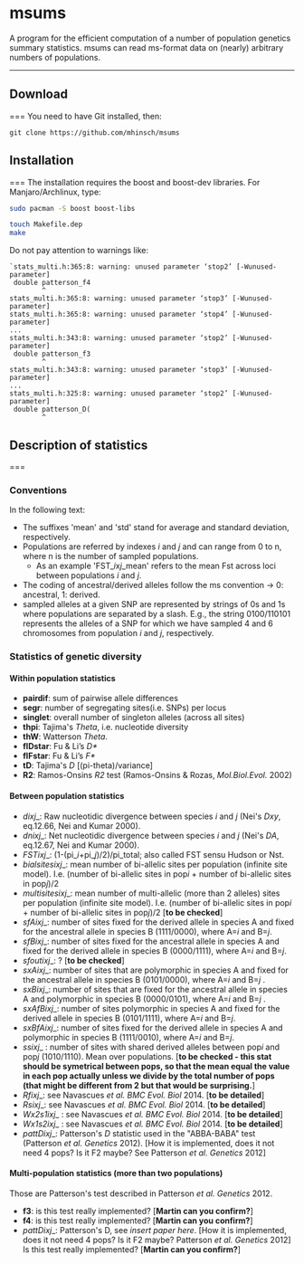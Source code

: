 # msums

A program for the efficient computation of a number of population genetics summary statistics. msums can read ms-format data 
on (nearly) arbitrary numbers of populations.

___

## Download
===
You need to have Git installed, then:
```
git clone https://github.com/mhinsch/msums
```

## Installation
===
The installation requires the boost and boost-dev libraries. For 
Manjaro/Archlinux, type:

```bash
sudo pacman -S boost boost-libs 
```


```bash
touch Makefile.dep
make
```

Do not pay attention to warnings like:

```
`stats_multi.h:365:8: warning: unused parameter ‘stop2’ [-Wunused-parameter]
 double patterson_f4
        ^
stats_multi.h:365:8: warning: unused parameter ‘stop3’ [-Wunused-parameter]
stats_multi.h:365:8: warning: unused parameter ‘stop4’ [-Wunused-parameter]
...
stats_multi.h:343:8: warning: unused parameter ‘stop2’ [-Wunused-parameter]
 double patterson_f3
        ^
stats_multi.h:343:8: warning: unused parameter ‘stop3’ [-Wunused-parameter]
...
stats_multi.h:325:8: warning: unused parameter ‘stop2’ [-Wunused-parameter]
 double patterson_D(
        ^
```


## Description of statistics
===
### Conventions
In the following text:
- The suffixes 'mean' and 'std' stand for average and standard deviation, respectively.
- Populations are referred by indexes *i* and *j* and can range from 0 to n, where n is the number of sampled populations.
  - As an example 'FST_*i*x*j*_mean' refers to the mean Fst across loci between populations *i* and *j*.
- The coding of ancestral/derived alleles follow the ms convention -> 0: ancestral, 1: derived.
- sampled alleles at a given SNP are represented by strings of 0s and 1s where populations are separated by a slash. E.g., the string 0100/110101 represents the alleles of a SNP for which we have sampled 4 and 6 chromosomes from population *i* and *j*, respectively.


### Statistics of genetic diversity
#### Within population statistics
- __pairdif__: sum of pairwise allele differences
- __segr__: number of segregating sites(i.e. SNPs) per locus
- __singlet__: overall number of singleton alleles (across all sites)
- __thpi__: Tajima's *Theta*, i.e. nucleotide diversity
- __thW__: Watterson *Theta*.
- __flDstar__: Fu & Li’s _D*_
- __flFstar__: Fu & Li’s _F*_
- __tD__: Tajima's *D* [(pi-theta)/variance] 
- __R2__: Ramos-Onsins *R2* test (Ramos-Onsins & Rozas, *Mol.Biol.Evol.* 2002)

#### Between population statistics
- __d_*i*x*j*__: Raw nucleotidic divergence between species *i* and *j* (Nei's *Dxy*, eq.12.66, Nei and Kumar 2000).
- __dn_*i*x*j*__: Net nucleotidic divergence between species *i* and *j*  (Nei's *DA*, eq.12.67, Nei and Kumar 2000).
- __FST_*i*x*j*__: (1-(pi_*i*+pi_*j*)/2)/pi_total; also called FST sensu Hudson or Nst.
- __bialsites_*i*x*j*__: mean number of bi-allelic sites per population (infinite site model). I.e. (number of bi-allelic sites in pop*i* + number of bi-allelic sites in pop*j*)/2
- __multisites_*i*x*j*__: mean number of multi-allelic (more than 2 alleles) sites per population (infinite site model). I.e. (number of bi-allelic sites in pop*i* + number of bi-allelic sites in pop*j*)/2 [**to be checked**]
- __sfA_*i*x*j*__: number of sites fixed for the derived allele in species A  and fixed for the ancestral allele in species B (1111/0000), where A=*i* and B=*j*.
- __sfB_*i*x*j*__: number of sites fixed for the ancestral allele in species A and fixed for the derived allele in species B (0000/1111), where A=*i* and B=*j*.
- __sfout_*i*x*j*__: ? [**to be checked**]
- __sxA_*i*x*j*__: number of sites that are polymorphic in species A and fixed for the ancestral allele in species B (0101/0000), where A=*i* and B=*j* .
- __sxB_*i*x*j*__: number of sites that are fixed for the ancestral allele in species A and polymorphic in species B (0000/0101), where A=*i* and B=*j* .
- __sxAfB_*i*x*j*__: number of sites polymorphic in species A and fixed for the derived allele in species B (0101/1111), where A=*i* and B=*j*.
- __sxBfA_*i*x*j*__: number of sites fixed for the derived allele in species A and polymorphic in species B (1111/0010), where A=*i* and B=*j*.
- __ss_*i*x*j*__	: number of sites with shared derived alleles between pop*i* and pop*j* (1010/1110). Mean over populations.  [**to be checked - this stat should be symetrical between pops, so that the mean equal the value in each pop actually unless we divide by the total number of pops (that might be different from 2 but that would be surprising.**]
- __Rf_*i*x*j*__: see Navascues *et al. BMC Evol. Biol* 2014. [**to be detailed**]
- __Rs_*i*x*j*__: see Navascues *et al. BMC Evol. Biol* 2014. [**to be detailed**]
- __Wx2s1_*i*x*j*__	: see Navascues *et al. BMC Evol. Biol* 2014. [**to be detailed**]
- __Wx1s2_*i*x*j*__	: see Navascues *et al. BMC Evol. Biol* 2014. [**to be detailed**]
- __pattD_*i*x*j*__: Patterson's *D* statistic used in the "ABBA-BABA" test (Patterson *et al. Genetics* 2012). [How it is implemented, does it not need 4 pops? Is it F2 maybe? See Patterson *et al. Genetics* 2012]

#### Multi-population statistics (more than two populations)
Those are Patterson's test described in Patterson *et al. Genetics* 2012.
- __f3__: is this test really implemented? [**Martin can you confirm?**]
- __f4__: is this test really implemented? [**Martin can you confirm?**]
- __pattD_*i*x*j*__: Patterson's D, see *insert paper here*. [How it is implemented, does it not need 4 pops? Is it F2 maybe? Patterson *et al. Genetics* 2012] Is this test really implemented? [**Martin can you confirm?**]

